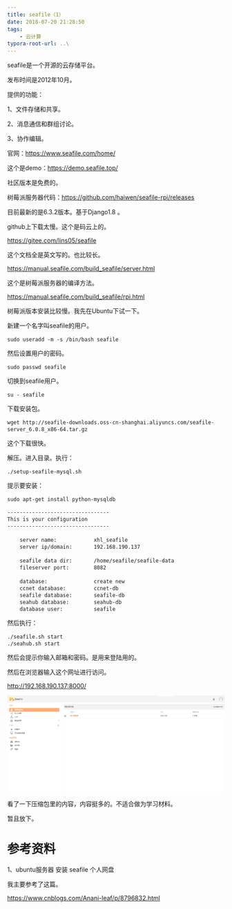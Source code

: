 ```yaml
---
title: seafile（1）
date: 2018-07-20 21:28:50
tags:
	- 云计算
typora-root-url: ..\
---
```




seafile是一个开源的云存储平台。

发布时间是2012年10月。

提供的功能：

1、文件存储和共享。

2、消息通信和群组讨论。

3、协作编辑。

官网：https://www.seafile.com/home/

这个是demo：https://demo.seafile.top/

社区版本是免费的。

树莓派服务器代码：https://github.com/haiwen/seafile-rpi/releases

目前最新的是6.3.2版本。基于Django1.8 。

github上下载太慢。这个是码云上的。

https://gitee.com/lins05/seafile

这个文档全是英文写的。也比较长。

https://manual.seafile.com/build_seafile/server.html

这个是树莓派服务器的编译方法。

https://manual.seafile.com/build_seafile/rpi.html



树莓派版本安装比较慢。我先在Ubuntu下试一下。

新建一个名字叫seafile的用户。

```
sudo useradd -m -s /bin/bash seafile
```

然后设置用户的密码。

```
sudo passwd seafile
```

切换到seafile用户。

```
su - seafile
```

下载安装包。

```
wget http://seafile-downloads.oss-cn-shanghai.aliyuncs.com/seafile-server_6.0.8_x86-64.tar.gz
```

这个下载很快。

解压。进入目录。执行：

```
./setup-seafile-mysql.sh
```

提示要安装：

```
sudo apt-get install python-mysqldb
```

```
---------------------------------
This is your configuration
---------------------------------

    server name:            xhl_seafile
    server ip/domain:       192.168.190.137

    seafile data dir:       /home/seafile/seafile-data
    fileserver port:        8082

    database:               create new
    ccnet database:         ccnet-db
    seafile database:       seafile-db
    seahub database:        seahub-db
    database user:          seafile
```

然后执行：

```
./seafile.sh start
./seahub.sh start
```

然后会提示你输入邮箱和密码。是用来登陆用的。

然后在浏览器输入这个网址进行访问。

http://192.168.190.137:8000/

![](/images/seafile（1）界面.png)



看了一下压缩包里的内容，内容挺多的。不适合做为学习材料。

暂且放下。



# 参考资料

1、ubuntu服务器 安装 seafile 个人网盘

我主要参考了这篇。

https://www.cnblogs.com/Anani-leaf/p/8796832.html